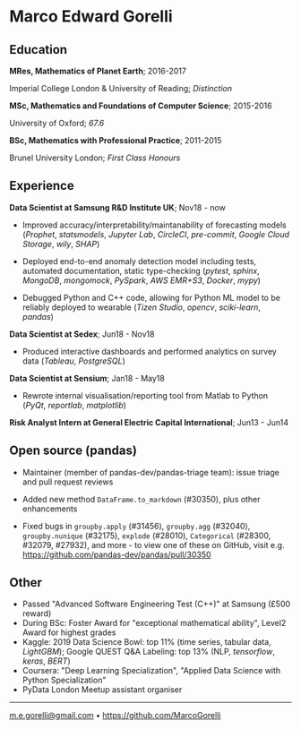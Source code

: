 Marco Edward Gorelli
============

Education
---------

**MRes, Mathematics of Planet Earth**; 2016-2017

Imperial College London & University of Reading; _Distinction_

**MSc, Mathematics and Foundations of Computer Science**; 2015-2016

University of Oxford; _67.6_

**BSc, Mathematics with Professional Practice**; 2011-2015

Brunel University London; _First Class Honours_

Experience
----------

**Data Scientist at Samsung R&D Institute UK**; Nov18 - now

* Improved accuracy/interpretability/maintanability of forecasting models (_Prophet_, _statsmodels_, _Jupyter Lab_, _CircleCI_, _pre-commit_, _Google Cloud Storage_, _wily_, _SHAP_)

* Deployed end-to-end anomaly detection model including tests, automated documentation, static type-checking (_pytest_, _sphinx_, _MongoDB_, _mongomock_, _PySpark_, _AWS EMR+S3_, _Docker_, _mypy_)

* Debugged Python and C++ code, allowing for Python ML model to be reliably deployed to wearable (_Tizen Studio_, _opencv_, _sciki-learn_, _pandas_)

**Data Scientist at Sedex**; Jun18 - Nov18

* Produced interactive dashboards and performed analytics on survey data (_Tableau_, _PostgreSQL_)

**Data Scientist at Sensium**; Jan18 - May18

* Rewrote internal visualisation/reporting tool from Matlab to Python (_PyQt_, _reportlab_, _matplotlib_)

**Risk Analyst Intern at General Electric Capital International**; Jun13 - Jun14

Open source (pandas)
--------------------

* Maintainer (member of pandas-dev/pandas-triage team): issue triage and pull request reviews

* Added new method `DataFrame.to_markdown` (#30350), plus other enhancements

* Fixed bugs in `groupby.apply` (#31456), `groupby.agg` (#32040), `groupby.nunique` (#32175), `explode` (#28010), `Categorical` (#28300, #32079, #27932), and more - to view one of these on GitHub, visit e.g. <https://github.com/pandas-dev/pandas/pull/30350>

Other
-----
* Passed "Advanced Software Engineering Test (C++)" at Samsung (£500 reward)
* During BSc: Foster Award for "exceptional mathematical ability", Level2 Award for highest grades
* Kaggle: 2019 Data Science Bowl: top 11% (time series, tabular data, _LightGBM_); Google QUEST Q&A Labeling: top 13% (NLP, _tensorflow_, _keras_, _BERT_)
* Coursera: "Deep Learning Specialization", "Applied Data Science with Python Specialization"
* PyData London Meetup assistant organiser

----------------------------------------------
<m.e.gorelli@gmail.com> • <https://github.com/MarcoGorelli>
